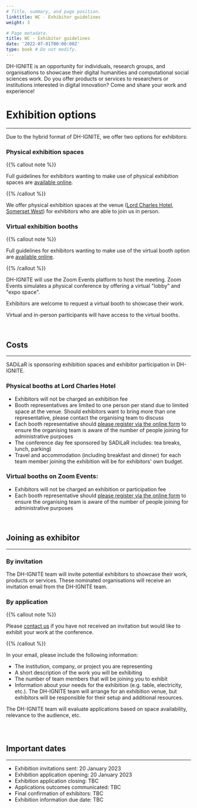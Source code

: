 ```yaml
---
# Title, summary, and page position.
linktitle: WC - Exhibitor guidelines
weight: 3

# Page metadata.
title: WC - Exhibitor guidelines
date: '2022-07-01T00:00:00Z'
type: book # Do not modify.
---
```


DH-IGNITE is an opportunity for individuals, research groups, and organisations to showcase their digital humanities and computational social sciences work. Do you offer products or services to researchers or institutions interested in digital innovation? Come and share your work and experience!

# Exhibition options
---

Due to the hybrid format of DH-IGNITE, we offer two options for exhibitors:

### Physical exhibition spaces

{{% callout note %}}

Full guidelines for exhibitors wanting to make use of physical exhibition spaces are [available online](https://docs.google.com/document/d/1o42ZY41c0Za3mIiYFRnqgVDOhKrdgdrLvDbrK0Jhj10/edit?usp=sharing).

{{% /callout %}}


We offer physical exhibition spaces at the venue ([Lord Charles Hotel, Somerset West](https://lordcharleshotel.com/)) for exhibitors who are able to join us in person. 


### Virtual exhibition booths

{{% callout note %}}

Full guidelines for exhibitors wanting to make use of the virtual booth option are [available online](https://docs.google.com/document/d/1in570FOylftT4jrcSIausp9GtGL9dc3UDMav1HvcBdI/edit?usp=sharing).

{{% /callout %}}

DH-IGNITE will use the Zoom Events platform to host the meeting. Zoom Events simulates a physical conference by offering a virtual "lobby" and "expo space".

Exhibitors are welcome to request a virtual booth to showcase their work.

Virtual and in-person participants will have access to the virtual booths.

<br>


## Costs
---

SADiLaR is sponsoring exhibition spaces and exhibitor participation in DH-IGNITE. 

### Physical booths at Lord Charles Hotel

- Exhibitors will not be charged an exhibition fee
- Booth representatives are limited to one person per stand due to limited space at the venue. Should exhibitors want to bring more than one representative, please contact the organising team to discuss
- Each booth representative should [please register via the online form](https://forms.gle/R6Zz7Yc8iVHiVRkq5) to ensure the organising team is aware of the number of people joining for administrative purposes
- The conference day fee sponsored by SADiLaR includes: tea breaks, lunch, parking)
- Travel and accommodation (including breakfast and dinner) for each team member joining the exhibition will be for exhibitors' own budget.


### Virtual booths on Zoom Events:

- Exhibitors will not be charged an exhibition or participation fee
- Each booth representative should [please register via the online form](https://forms.gle/R6Zz7Yc8iVHiVRkq5) to ensure the organising team is aware of the number of people joining for administrative purposes

<br>

## Joining as exhibitor
---

### By invitation

The DH-IGNITE team will invite potential exhibitors to showcase their work, products or services. These nominated organisations will receive an invitation email from the DH-IGNITE team.


### By application

{{% callout note %}}

Please [contact us](../../../#contact) if you have not received an invitation but would like to exhibit your work at the conference. 

{{% /callout %}}


In your email, please include the following information:

- The institution, company, or project you are representing
- A short description of the work you will be exhibiting 
- The number of team members that will be joining you to exhibit
- Information about your needs for the exhibition (e.g. table, electricity, etc.). The DH-IGNITE team will arrange for an exhibition venue, but exhibitors will be responsible for their setup and additional resources.

The DH-IGNITE team will evaluate applications based on space availability, relevance to the audience, etc.

<br>

#

## Important dates
---

- Exhibition invitations sent:        20 January 2023
- Exhibition application opening:     20 January 2023
- Exhibition application closing:     TBC
- Applications outcomes communicated: TBC
- Final confirmation of exhibitors:   TBC
- Exhibition information due date:    TBC

